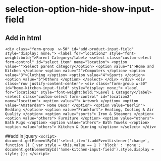 # selection-option-hide-show-input-field
## Add in html
`<div class="form-group  w-50" id="add-product-input-field" style="display: none;">
                                        <label for="location2" style="font-weight:bold;">Parent Category</label>
                                        <select class="custom-select form-control" id="select_item" name="location">
                                            <option value="">Select parent category</option>
                                            <option value="1">Home and Kitchen </option>
                                            <option value="2">Computers </option>
                                            <option value="3">Clothing </option>
                                            <option value="4">Sports </option>
                                            <option value="5">Others </option>
                                        </select>
                                    </div>
                                    </div>
                                    <div class="row justify-content-center">
                                    <div class="form-group w-50" id="home-kitchen-input-field" style="display: none;">
                                        <label for="location2" style="font-weight:bold;">Level 1 Category</label>
                                        <select class="custom-select form-control" id="location2" name="location">
                                            <option value=""> Artwork </option>
                                            <option value="Amsterdam"> Home Decor </option>
                                            <option value="Berlin"> Bedding </option>
                                            <option value="Frankfurt"> Heating, Cooling & Air Quality </option>
                                            <option value="sports"> Iron & Steamers </option>
                                            <option value="others"> Furniture </option>
                                            <option value="others"> Bath Rugs </option>
                                            <option value="others"> Bath Towels </option>
                                            <option value="others"> Kitchen & Dinning </option>
                                        </select>
                                    </div>`
                                    
 ##add in jquery
 `<script>
        document.getElementById('select_item').addEventListener('change', function () {
            var style = this.value == 1 ? 'block' : 'none';
            document.getElementById('home-kitchen-input-field').style.display = style;
        });
    </script>`

